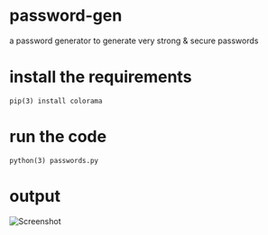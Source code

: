 # password-gen
a password generator to generate very strong & secure passwords

# install the requirements
```pip(3) install colorama```

# run the code
```python(3) passwords.py```

# output
![Screenshot](output.png)
